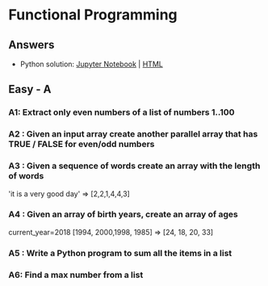 # Functional Programming

## Answers
- Python solution: [Jupyter Notebook](answers/python/functional-programming-solution.ipynb)  |  [HTML](answers/python/functional-programming-solution.html)


## Easy - A

### A1: Extract only even numbers of a list of numbers 1..100

### A2 : Given an input array create another parallel array that has TRUE / FALSE for even/odd numbers

### A3 : Given a sequence of words create an array with the length of words
'it is a very good day' => [2,2,1,4,4,3]

### A4 : Given an array of birth years, create an array of ages
current_year=2018
[1994, 2000,1998, 1985] => [24, 18, 20, 33]

### A5 : Write a Python program to sum all the items in a list

### A6: Find a max number from a list
